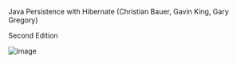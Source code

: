 Java Persistence with Hibernate (Christian Bauer, Gavin King, Gary Gregory)

Second Edition

![image](https://github.com/user-attachments/assets/c81cbce4-932c-449e-910e-d2066e4715e9)
